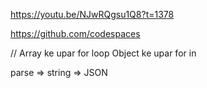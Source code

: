 https://youtu.be/NJwRQgsu1Q8?t=1378

https://github.com/codespaces

// 
Array ke upar for loop 
Object ke upar for in 


parse  => string => JSON